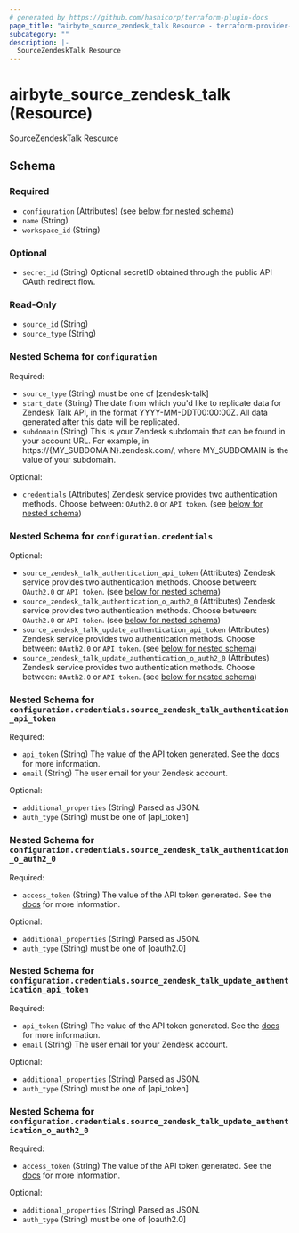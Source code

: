 ```yaml
---
# generated by https://github.com/hashicorp/terraform-plugin-docs
page_title: "airbyte_source_zendesk_talk Resource - terraform-provider-airbyte"
subcategory: ""
description: |-
  SourceZendeskTalk Resource
---
```


# airbyte_source_zendesk_talk (Resource)

SourceZendeskTalk Resource



<!-- schema generated by tfplugindocs -->
## Schema

### Required

- `configuration` (Attributes) (see [below for nested schema](#nestedatt--configuration))
- `name` (String)
- `workspace_id` (String)

### Optional

- `secret_id` (String) Optional secretID obtained through the public API OAuth redirect flow.

### Read-Only

- `source_id` (String)
- `source_type` (String)

<a id="nestedatt--configuration"></a>
### Nested Schema for `configuration`

Required:

- `source_type` (String) must be one of [zendesk-talk]
- `start_date` (String) The date from which you'd like to replicate data for Zendesk Talk API, in the format YYYY-MM-DDT00:00:00Z. All data generated after this date will be replicated.
- `subdomain` (String) This is your Zendesk subdomain that can be found in your account URL. For example, in https://{MY_SUBDOMAIN}.zendesk.com/, where MY_SUBDOMAIN is the value of your subdomain.

Optional:

- `credentials` (Attributes) Zendesk service provides two authentication methods. Choose between: `OAuth2.0` or `API token`. (see [below for nested schema](#nestedatt--configuration--credentials))

<a id="nestedatt--configuration--credentials"></a>
### Nested Schema for `configuration.credentials`

Optional:

- `source_zendesk_talk_authentication_api_token` (Attributes) Zendesk service provides two authentication methods. Choose between: `OAuth2.0` or `API token`. (see [below for nested schema](#nestedatt--configuration--credentials--source_zendesk_talk_authentication_api_token))
- `source_zendesk_talk_authentication_o_auth2_0` (Attributes) Zendesk service provides two authentication methods. Choose between: `OAuth2.0` or `API token`. (see [below for nested schema](#nestedatt--configuration--credentials--source_zendesk_talk_authentication_o_auth2_0))
- `source_zendesk_talk_update_authentication_api_token` (Attributes) Zendesk service provides two authentication methods. Choose between: `OAuth2.0` or `API token`. (see [below for nested schema](#nestedatt--configuration--credentials--source_zendesk_talk_update_authentication_api_token))
- `source_zendesk_talk_update_authentication_o_auth2_0` (Attributes) Zendesk service provides two authentication methods. Choose between: `OAuth2.0` or `API token`. (see [below for nested schema](#nestedatt--configuration--credentials--source_zendesk_talk_update_authentication_o_auth2_0))

<a id="nestedatt--configuration--credentials--source_zendesk_talk_authentication_api_token"></a>
### Nested Schema for `configuration.credentials.source_zendesk_talk_authentication_api_token`

Required:

- `api_token` (String) The value of the API token generated. See the <a href="https://docs.airbyte.com/integrations/sources/zendesk-talk">docs</a> for more information.
- `email` (String) The user email for your Zendesk account.

Optional:

- `additional_properties` (String) Parsed as JSON.
- `auth_type` (String) must be one of [api_token]


<a id="nestedatt--configuration--credentials--source_zendesk_talk_authentication_o_auth2_0"></a>
### Nested Schema for `configuration.credentials.source_zendesk_talk_authentication_o_auth2_0`

Required:

- `access_token` (String) The value of the API token generated. See the <a href="https://docs.airbyte.com/integrations/sources/zendesk-talk">docs</a> for more information.

Optional:

- `additional_properties` (String) Parsed as JSON.
- `auth_type` (String) must be one of [oauth2.0]


<a id="nestedatt--configuration--credentials--source_zendesk_talk_update_authentication_api_token"></a>
### Nested Schema for `configuration.credentials.source_zendesk_talk_update_authentication_api_token`

Required:

- `api_token` (String) The value of the API token generated. See the <a href="https://docs.airbyte.com/integrations/sources/zendesk-talk">docs</a> for more information.
- `email` (String) The user email for your Zendesk account.

Optional:

- `additional_properties` (String) Parsed as JSON.
- `auth_type` (String) must be one of [api_token]


<a id="nestedatt--configuration--credentials--source_zendesk_talk_update_authentication_o_auth2_0"></a>
### Nested Schema for `configuration.credentials.source_zendesk_talk_update_authentication_o_auth2_0`

Required:

- `access_token` (String) The value of the API token generated. See the <a href="https://docs.airbyte.com/integrations/sources/zendesk-talk">docs</a> for more information.

Optional:

- `additional_properties` (String) Parsed as JSON.
- `auth_type` (String) must be one of [oauth2.0]


